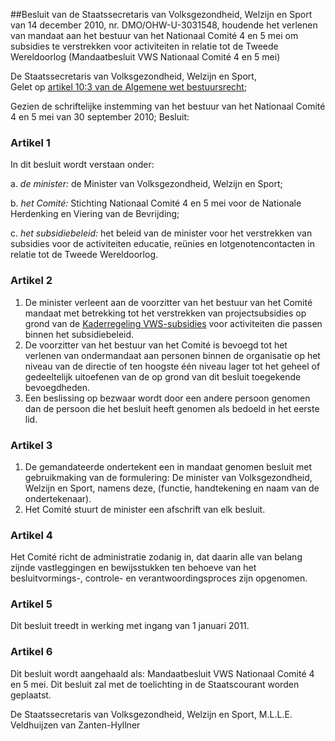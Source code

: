 <meta http-equiv='Content-Type' content='text/html; charset=utf-8' />

##Besluit van de Staatssecretaris van Volksgezondheid, Welzijn en Sport van 14 december 2010, nr. DMO/OHW-U-3031548, houdende het verlenen van mandaat aan het bestuur van het Nationaal Comité 4 en 5 mei om subsidies te verstrekken voor activiteiten in relatie tot de Tweede Wereldoorlog (Mandaatbesluit VWS Nationaal Comité 4 en 5 mei)

De Staatssecretaris van Volksgezondheid, Welzijn en Sport,  
Gelet op [artikel 10:3 van de Algemene wet bestuursrecht](../../../../../../../../../../wet/algemene/wet/bestuursrecht/BWBR0005537/README.md);

Gezien de schriftelijke instemming van het bestuur van het Nationaal Comité 4 en 5 mei van 30 september 2010;
Besluit:    

### Artikel  1  

In dit besluit wordt verstaan onder: 

a.  *de minister:* de Minister van Volksgezondheid, Welzijn en Sport;  

b.  *het Comité:* Stichting Nationaal Comité 4 en 5 mei voor de Nationale Herdenking en Viering van de Bevrijding;  

c. *het subsidiebeleid:* het beleid van de minister voor het verstrekken van subsidies voor de activiteiten educatie, reünies en lotgenotencontacten in relatie tot de Tweede Wereldoorlog.  

### Artikel  2  

1.  De minister verleent aan de voorzitter van het bestuur van het Comité mandaat met betrekking tot het verstrekken van projectsubsidies op grond van de [Kaderregeling VWS-subsidies](../../../../../../../../../../ministeriele-regeling/kaderregeling/vws-subsidies/BWBR0029947/README.md) voor activiteiten die passen binnen het subsidiebeleid.   
2.  De voorzitter van het bestuur van het Comité is bevoegd tot het verlenen van ondermandaat aan personen binnen de organisatie op het niveau van de directie of ten hoogste één niveau lager tot het geheel of gedeeltelijk uitoefenen van de op grond van dit besluit toegekende bevoegdheden.   
3.  Een beslissing op bezwaar wordt door een andere persoon genomen dan de persoon die het besluit heeft genomen als bedoeld in het eerste lid.  

### Artikel  3  

1.  De gemandateerde ondertekent een in mandaat genomen besluit met gebruikmaking van de formulering: De minister van Volksgezondheid, Welzijn en Sport, namens deze, (functie, handtekening en naam van de ondertekenaar).   
2.  Het Comité stuurt de minister een afschrift van elk besluit.  

### Artikel  4  

Het Comité richt de administratie zodanig in, dat daarin alle van belang zijnde vastleggingen en bewijsstukken ten behoeve van het besluitvormings-, controle- en verantwoordingsproces zijn opgenomen. 

### Artikel  5  

Dit besluit treedt in werking met ingang van 1 januari 2011. 

### Artikel  6  

Dit besluit wordt aangehaald als: Mandaatbesluit VWS Nationaal Comité 4 en 5 mei. 
Dit besluit zal met de toelichting in de Staatscourant worden geplaatst.  

De 
Staatssecretaris van Volksgezondheid, Welzijn en Sport, 
M.L.L.E. Veldhuijzen van Zanten-Hyllner     
